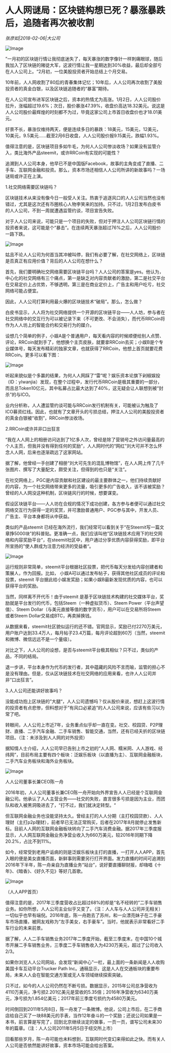 # 人人网谜局：区块链构想已死？暴涨暴跌后，追随者再次被收割

*张彦如|2018-02-06|大公司*

![Image](http://static.ylzbl.com/uploads/ueditor/php/upload/image/20180207/1517979429563165.jpeg)

”一月初的区块链行情让我彻底迷失了，每天暴涨的数字像针一样刺痛眼球，随后我加入了区块链的赌徒大军，这波行情让我一星期达到30%收益，最后却全部亏在人人公司上。“2月初，一位美股投资者开始总结上个月交易。

10年前，人人网收割了80后的青春集体记忆；10年后，人人公司再次收割了美股投资者的真金白银，以及区块链追随者的“暴富”期待。

在人人公司宣布进军区块链之后，资本的热情尤为高涨。1月2日，人人公司股价拉升，涨幅超过19.6%；次日，股价暴涨47.39%，收盘价高达18.32美元。说这是人人公司股价最辉煌的时刻都不为过，毕竟这家公司上市首日收盘价也才18.01美元。

好景不长，暴涨仅维持两天，便是连续多日的暴跌：18美元，15美元，12美元，10美元，9.5美元......截至2月6日收盘，人人公司股价报9.15美元，跌幅1.93%。

值得注意的是，区块链项目多如牛毛，为何人人公司惨淡收场？如果没有监管介入，类比海外产品steemit，或许RRCoin有实现的可能性？

追溯到人人公司本身，他早已不是中国版Facebook，故事的主角变成了直播、二手车、互联网金融和投资。那么，资本市场还相信人人公司所讲的新故事吗？一场谜局或许正在上演。

1.社交网络需要区块链吗？

区块链技术从来没有像今日一般受人关注。热衷于追逐风口的人人公司当然也没有错过，尤其是这次还有币圈核心人物李笑来的加持。只不过，1月2日发布白皮书的人人公司，不到一周就遭遇监管约谈，项目宣告失败。

对于人人公司来说，可能只是一个项目的失败，但对于押注人人公司区块链行情的投资者来说，这可能是个“暴击”。在连续两天暴涨超过76%之后，人人公司股价一路下跌。

![Image](http://si1.go2yd.com/get-image/0KZMvB0h1vc)

姑且不论人人公司为何首当其冲被叫停，我们有必要了解，在社交网络上，区块链是否真正有应用价值？背后的人人公司在想什么？

首先，我们要明确社交网络需要区块链平台吗？人人公司的答案是yes。他认为，中心化的社交网络有三个痛点，第一是缺乏对内容贡献者的激励，第二是社交平台在交易定价上占优势，不够透明，第三是在商业定价上，广告主和用户吃亏，社交网络可能占便宜。

因此，人人公司打算利用最火爆的区块链技术“破局”。那么，怎么做？

白皮书显示，人人将为社交网络提供一个开源的区块链平台——人人坊，参与者在社交网络中的交互行为可以被记录下来（不可更改、不会消失），而代币RRCoin将作为人人坊上的智能合约和交易行为的媒介。

设想几个简单的例子，小娱A是个普通用户，每天看内容的时候顺便给别人点赞、评论，RRCoin就到手了，他想换个主页皮肤，就要拿RRCoin去买；小娱B是个专业媒体号，每天发布精彩的独家文章，也就获得了RRCoin，他想上首页就要花费RRCoin。更多可以看下图：

![Image](http://si1.go2yd.com/get-image/0KZMv5SGjsO)

听起来貌似是个多赢的结果，为何人人网踩了“雷”呢？娱乐资本论旗下剁椒娱投（ID：ylwanjia）发现，在整个过程中，发行代币RRCoin是极其重要的一部分，而且总Token10亿元，其中私募占比最大达到了40%，这无疑会让人联想到被“封杀”的与ICO。

业内分析称，人人遭监管约谈可能与RRCoin发行机制有关，可能被认为触及了ICO募资红线。因此，也就有了文章开头的亏损总结，押注人人公司的美股投资者的真金白银被“收割”，RRCoin惨淡收场。

2.RRCoin或许并非口出狂言

“我在人人网上的相册访问达到了1亿多人次，曾经是除了营销号之外访问量最高的个人主页，但我并没有得到任何的奖励”，人人网时代的“网红”刘大可并不怎么怀念人人网，后来也逐渐疏远了这家网站。

据了解，他曾经一手创建了相册“刘大可先生的混乱博物馆”，在人人网上传了几千张图片、撰写了大量配文，颇受关注，但得到的也只是“关注”。

在社交网络上，PGC是内容贡献和社区建设的最主要群体之一，他们持续贡献好的内容，为一个社交网络带来更多的流量，吸引更多的广告收入，该不该被奖励？曾经的人人网没这种机制，区块链风行的时候，想要谋变。

假设区块链平台——人人坊在合规的情况下成功创建，各方参与者便可以通过社交网络交互行为获得一定的奖赏，并可激励普通用户、PGC参与其中，开发人员、广告主、平台本身都将从中获益。

类似的产品steemit 已经在海外流行，我们经常可以看到关于“在Steemit写一篇文章挣5000块”的科普贴。更准确一点，我们应该叫他”区块链技术应用下的社交网络和内容奖励平台“，在steemit社区中，用户通过分享优质内容获得奖励，即平台所宣扬的”使人群成为注意力经济的受益者“。

![Image](http://si1.go2yd.com/get-image/0KZMv8S4gb2)

运行规则非常简单，steemit平台根据社区投票，把代币每天分发给内容创建者和策展人，作为回报。比如， 小娱A可以通过发布帖子，获得其他社区成员的评论和投票，steemit 平台据此给小娱发奖励；如果小娱B最新发现优质的内容，也可以获得平台的奖励。

当然，同样离不开代币！由于steemit 是基于区块链技术构建的社交媒体平台，奖励就是平台发行的代币，包括Steem（一种虚拟货币）、Steem Power（平台声望值）、Steem Dollar（与美元直接等值的数字货币），用户可以在交易所将Steem或者Steem Dollar交易成BTC，再卖掉换钱。

从数据来看，steemit社区貌似运行的还不错。官网显示，奖励已付2270万美元，用户账户达到33.4万人，每月帖子23.4万篇，每月评论超到60万（当然，steemit和微博、微信远远不是一个量级）。

对比之下，人人公司的设想，是否与steemit平台极其相似？只不过，类似的产品，不同的结局。

退一步讲，平台本身作为代币的发行者，其中蕴藏的风险不言而喻，监管的担心不是没有理由。但是，仅从区块链技术在社交网络的应用来看，也许人人公司并非“口出狂言”。

3.人人公司还能讲好故事吗？

没能成功抱上区块链的”大腿“，人人公司遗憾吗？仅从股价来说，想赶上这波行情的投资者有点悲惨，但料想对于”有风口必紧追“的人人公司来说，应该有些习以为常了吧。

转眼间，人人公司上市近7年，业务重点似乎却一直在变。社交、校园贷、P2P理财、直播、二手汽车金融、二手车销售、智能交通，当然，还有已经夭折的区块链项目。（注：未涉及到人人网的对外投资）

据知情人士介绍，人人公司早已告别上市之初的“人人网、糯米网、人人游戏、经纬网”，目前布局主要有四个板块：泛娱乐板块（以直播为主）、互联网金融板块，二手汽车业务板块和海外业务板块。

![Image](http://si1.go2yd.com/get-image/0KZMvUIedY8)

人人公司董事长兼CEO陈一舟

2016年初，人人公司董事长兼CEO陈一舟开始向外界宣告人人已经是个互联网金融公司。他承认了人人主营业务——社交的失败，直言很多亏损是因为主业，而团队和收入被黑洞吸进去了，“打不过，我们就决定转型。“

但互联网金融业务也没能坚持太久。曾经主打的人人分期（主打校园贷款）、人人理财（主打p2p理财），前者早已无法正常购买，后者在2017年8月就停止发售新标。目前人人网的互联网金融板块转向了二手汽车消费金融。据2017年三季度报显示，人人网互联网金融业务净营业收入为660万美元，较2016年同期下降20.2%，占比不到11%。

如今，经常受到老用户诟病的则是泛娱乐板块主打的直播，一打开人人APP，首先入眼的便是美女直播页面，新鲜事则需要另行打开界面。发力直播的时间可追溯到2016年下半年，陈一舟亲自为直播业务“站台”，说好要直播聊财报，却嗨唱《十年》、《暗香》、《好久不见》等好几首歌。

![Image](http://si1.go2yd.com/get-image/0KZMvW7Maau)

（人人APP首页）

值得注意的是，2017年三季度营收占比超过68%的却是“名不经转的”二手车销售业务。如你所想，人人公司主业似乎又变了。（注：人人车与人人公司并无相关）一切似乎也早有端倪。2016年底，陈一舟跑去了苏州，和一众漂亮妹子在二手豪车市场直播，被网友戏称为“左手美女，右手豪车”。当时，他就表示非常看好二手车行业的未来前景。

据了解，人人二手车销售业务2017年二季度开始，截至三季度末，在中国10个城市开展二手车销售业务，三季度二手车销售收入为4230万美元，超过了公司收入2/3。

如果你浏览人人公司网站，会发现“新闻中心”一栏，最上面的一条新闻是人人收购美国卡车互动平台Trucker Path Inc。通稿显示，这是人人在交通板块的重要布局，未来人人会在智能交通方案或无人车领域继续探索突破。

只不过，如今的人人公司仍然在不断亏损。数据显示，2015年公司总净营收为4110万美元，净亏损2.201亿美元是营收的5.35倍；2016年净营收为6340万美元，净亏损为1.854亿美元；2017年前三季度亏损约为4580万美元。

时间倒回到2011年5月8日，陈一舟发了一条微博。他说，公司上市后，在二手商店给自己买了一块88美元的手表，当作12年奋斗的一个奖励；还说公司如果是一本书，前言算是写完了，回到北京继续淡定的做事，一页一页，谱写公司未来30年的篇章。（注：人人公司2011年5月5日于纽交所上市）

回看那些岁月，陈一舟可能也未料想到，互联网时代变幻来得如此之快。而有关人人公司是否依然能讲好故事，资本市场可能会给出答案。

